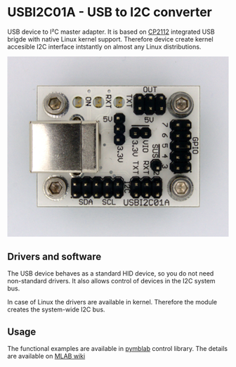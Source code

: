 
<!--- module --->
# USBI2C01A - USB to I2C converter
<!--- Emodule --->

USB device to I²C master adapter. It is based on [CP2112](https://www.silabs.com/interface/usb-bridges/classic/device.cp2112?tab=specs) integrated USB brigde with native Linux kernel support. 
Therefore device create kernel accesible I2C interface intstantly on almost any Linux distributions. 

![USBI2C01A](/doc/img/USBI2C01A_top_big.jpg)

<!--- description --->


## Drivers and software
The USB device behaves as a standard HID device, so you do not need non-standard drivers. It also allows control of devices in the I2C system bus.

In case of Linux the drivers are available in kernel. Therefore the module creates the system-wide I2C bus. 


## Usage

The functional examples are available in [pymblab](https://github.com/MLAB-project/pymlab) control library. The details are available on [MLAB wiki](https://wiki.mlab.cz/doku.php?id=en:usbi2c)

<!--- Edescription --->
            
